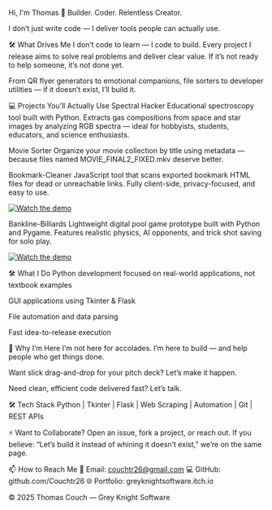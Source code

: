 Hi, I'm Thomas 👋
Builder. Coder. Relentless Creator.

I don’t just write code — I deliver tools people can actually use.

🛠️ What Drives Me
I don’t code to learn — I code to build. Every project I release aims to solve real problems and deliver clear value. If it’s not ready to help someone, it’s not done yet.

From QR flyer generators to emotional companions, file sorters to developer utilities — if it doesn’t exist, I’ll build it.

💻 Projects You’ll Actually Use
Spectral Hacker
Educational spectroscopy tool built with Python. Extracts gas compositions from space and star images by analyzing RGB spectra — ideal for hobbyists, students, educators, and science enthusiasts.

Movie Sorter
Organize your movie collection by title using metadata — because files named MOVIE_FINAL2_FIXED.mkv deserve better.

Bookmark-Cleaner
JavaScript tool that scans exported bookmark HTML files for dead or unreachable links. Fully client-side, privacy-focused, and easy to use.

[![Watch the demo](https://img.youtube.com/vi/TGI3ZNlu974/0.jpg)](https://youtu.be/TGI3ZNlu974)

Bankline-Billiards
Lightweight digital pool game prototype built with Python and Pygame. Features realistic physics, AI opponents, and trick shot saving for solo play.

[![Watch the demo](https://img.youtube.com/vi/8-_t-wPChws/0.jpg)](https://youtu.be/8-_t-wPChws)

🛠️ What I Do
Python development focused on real-world applications, not textbook examples

GUI applications using Tkinter & Flask

File automation and data parsing

Fast idea-to-release execution

🧠 Why I’m Here
I’m not here for accolades. I’m here to build — and help people who get things done.

Want slick drag-and-drop for your pitch deck? Let’s make it happen.

Need clean, efficient code delivered fast? Let’s talk.

🛠️ Tech Stack
Python | Tkinter | Flask | Web Scraping | Automation | Git | REST APIs

⚡ Want to Collaborate?
Open an issue, fork a project, or reach out.
If you believe:
“Let’s build it instead of whining it doesn’t exist,”
we’re on the same page.

📫 How to Reach Me
📧 Email: couchtr26@gmail.com
💻 GitHub: github.com/Couchtr26
🌐 Portfolio: greyknightsoftware.itch.io

© 2025 Thomas Couch — Grey Knight Software
